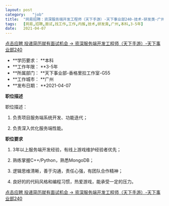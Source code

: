 ```yaml
---
layout:	post
category:	"job"
title:	"网易招聘：资深服务端开发工程师（天下手游）-天下事业部240-技术-研发类-广州本科3-5年"
tags:	[网易,招聘,面试,找工作,工作,内推,技术,研发类,广州,本科,3-5年]
date:	2021-04-07
---
```


[点击应聘 投递简历就有面试机会 ->  资深服务端开发工程师（天下手游）-天下事业部240](http://mobile.bole.netease.com/bole/boleDetail?id=29049&employeeId=346f03c3cda5f04c&key=all)



- **学历要求： **本科
- **工作年限： **3-5年
- **所属部门： **天下事业部-香格里拉工作室-G55
- **工作城市： **广州
- **发布日期： **2021-04-07



**职位描述**

职位描述：

1. 负责项目服务端系统开发、功能迭代；

2. 负责深入优化服务端性能。



**职位要求**

1. 3年以上服务端开发经验，有线上游戏维护经验者优先；

2. 熟练掌握C++/Python，熟悉MongoDB；

3. 逻辑思维清晰，善于沟通，责任心强，有团队合作精神；

4. 良好的的代码风格和编程习惯，热爱游戏，能承受一定的压力。



[点击应聘 投递简历就有面试机会 ->  资深服务端开发工程师（天下手游）-天下事业部240](http://mobile.bole.netease.com/bole/boleDetail?id=29049&employeeId=346f03c3cda5f04c&key=all)